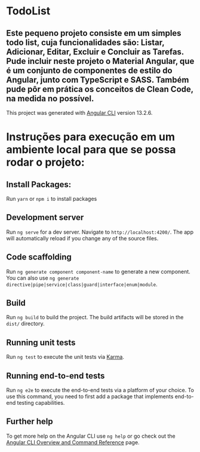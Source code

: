 # TodoList

## Este pequeno projeto consiste em um simples todo list, cuja funcionalidades são: Listar, Adicionar, Editar, Excluir e Concluir as Tarefas. Pude incluir neste projeto o Material Angular, que é um conjunto de componentes de estilo do Angular, junto com TypeScript e SASS. Também pude pôr em prática os conceitos de Clean Code, na medida no possível.
This project was generated with [Angular CLI](https://github.com/angular/angular-cli) version 13.2.6.

# Instruções para execução em um ambiente local para que se possa rodar o projeto:

## Install Packages:
Run `yarn` or `npm i` to install packages

## Development server

Run `ng serve` for a dev server. Navigate to `http://localhost:4200/`. The app will automatically reload if you change any of the source files.

## Code scaffolding

Run `ng generate component component-name` to generate a new component. You can also use `ng generate directive|pipe|service|class|guard|interface|enum|module`.

## Build

Run `ng build` to build the project. The build artifacts will be stored in the `dist/` directory.

## Running unit tests

Run `ng test` to execute the unit tests via [Karma](https://karma-runner.github.io).

## Running end-to-end tests

Run `ng e2e` to execute the end-to-end tests via a platform of your choice. To use this command, you need to first add a package that implements end-to-end testing capabilities.

## Further help

To get more help on the Angular CLI use `ng help` or go check out the [Angular CLI Overview and Command Reference](https://angular.io/cli) page.
